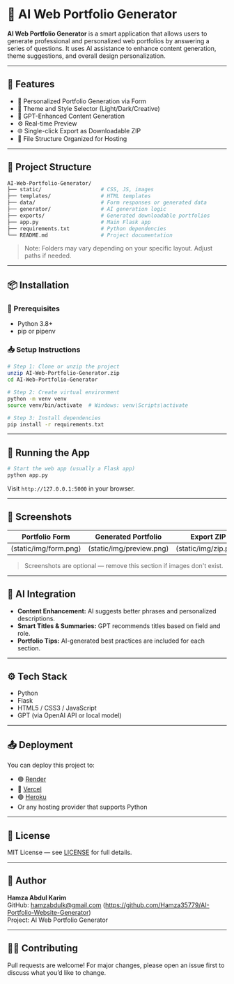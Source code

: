 # 🧠 AI Web Portfolio Generator

**AI Web Portfolio Generator** is a smart application that allows users to generate professional and personalized web portfolios by answering a series of questions. It uses AI assistance to enhance content generation, theme suggestions, and overall design personalization.

---

## 🚀 Features

- 🧑 Personalized Portfolio Generation via Form
- 🎨 Theme and Style Selector (Light/Dark/Creative)
- 🤖 GPT-Enhanced Content Generation
- ⚙️ Real-time Preview
- 🌐 Single-click Export as Downloadable ZIP
- 📂 File Structure Organized for Hosting

---

## 📁 Project Structure

```bash
AI-Web-Portfolio-Generator/
├── static/                   # CSS, JS, images
├── templates/                # HTML templates
├── data/                     # Form responses or generated data
├── generator/                # AI generation logic
├── exports/                  # Generated downloadable portfolios
├── app.py                    # Main Flask app
├── requirements.txt          # Python dependencies
└── README.md                 # Project documentation
```

> Note: Folders may vary depending on your specific layout. Adjust paths if needed.

---

## 📦 Installation

### 🔧 Prerequisites

- Python 3.8+
- pip or pipenv

### 📥 Setup Instructions

```bash
# Step 1: Clone or unzip the project
unzip AI-Web-Portfolio-Generator.zip
cd AI-Web-Portfolio-Generator

# Step 2: Create virtual environment
python -m venv venv
source venv/bin/activate  # Windows: venv\Scripts\activate

# Step 3: Install dependencies
pip install -r requirements.txt
```

---

## 🧪 Running the App

```bash
# Start the web app (usually a Flask app)
python app.py
```

Visit `http://127.0.0.1:5000` in your browser.

---

## 🎨 Screenshots

| Portfolio Form | Generated Portfolio | Export ZIP |
|----------------|---------------------|------------|
| (static/img/form.png) | (static/img/preview.png) | (static/img/zip.png) |

> Screenshots are optional — remove this section if images don't exist.

---

## 🧠 AI Integration

- **Content Enhancement:** AI suggests better phrases and personalized descriptions.
- **Smart Titles & Summaries:** GPT recommends titles based on field and role.
- **Portfolio Tips:** AI-generated best practices are included for each section.

---

## ⚙️ Tech Stack

- Python
- Flask
- HTML5 / CSS3 / JavaScript
- GPT (via OpenAI API or local model)

---

## 📤 Deployment

You can deploy this project to:
- 🟢 [Render](https://render.com/)
- 🔵 [Vercel](https://vercel.com/)
- 🟣 [Heroku](https://heroku.com/)
- Or any hosting provider that supports Python

---

## 📃 License

MIT License — see [LICENSE](LICENSE) for full details.

---

## 👤 Author

**Hamza Abdul Karim**  
GitHub: hamzabdulk@gmail.com (https://github.com/Hamza35779/AI-Portfolio-Website-Generator)  
Project: AI Web Portfolio Generator

---

## 🙋‍♂️ Contributing

Pull requests are welcome! For major changes, please open an issue first to discuss what you’d like to change.



